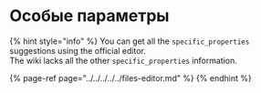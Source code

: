 # Особые параметры

{% hint style="info" %}
You can get all the `specific_properties` suggestions using the official editor.  
The wiki lacks all the other `specific_properties` information.

{% page-ref page="../../../../../files-editor.md" %}
{% endhint %}



